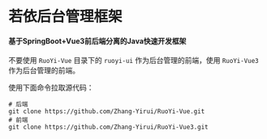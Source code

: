 # 若依后台管理框架
#### 基于SpringBoot+Vue3前后端分离的Java快速开发框架

不要使用 `RuoYi-Vue` 目录下的 `ruoyi-ui` 作为后台管理的前端，使用 `RuoYi-Vue3` 作为后台管理的前端。

使用下面命令拉取源代码：

```shell
# 后端
git clone https://github.com/Zhang-Yirui/RuoYi-Vue.git
# 前端
git clone https://github.com/Zhang-Yirui/RuoYi-Vue3.git

```
